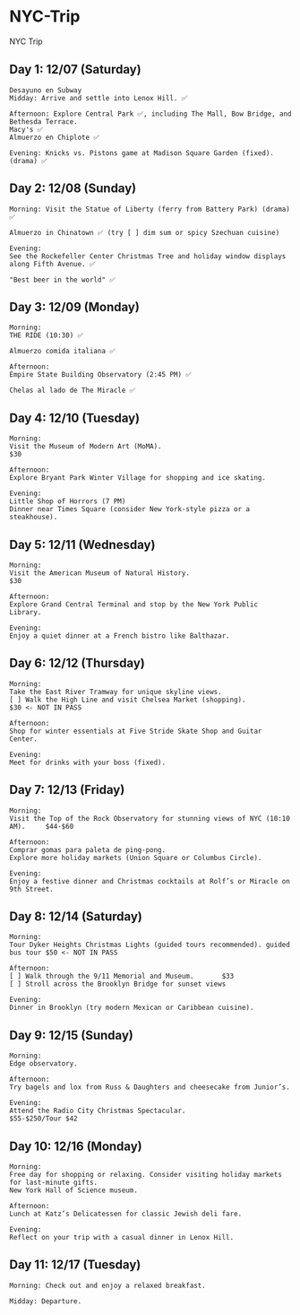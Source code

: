 # NYC-Trip
NYC Trip

## Day 1: 12/07 (Saturday)

    Desayuno en Subway
    Midday: Arrive and settle into Lenox Hill. ✅
    
    Afternoon: Explore Central Park ✅, including The Mall, Bow Bridge, and Bethesda Terrace.
    Macy's ✅
    Almuerzo en Chiplote ✅
 
    Evening: Knicks vs. Pistons game at Madison Square Garden (fixed). (drama) ✅

## Day 2: 12/08 (Sunday)

    Morning: Visit the Statue of Liberty (ferry from Battery Park) (drama) ✅
    
    Almuerzo in Chinatown ✅ (try [ ] dim sum or spicy Szechuan cuisine)

    Evening:
    See the Rockefeller Center Christmas Tree and holiday window displays along Fifth Avenue. ✅

    "Best beer in the world" ✅

## Day 3: 12/09 (Monday)

    Morning:
    THE RIDE (10:30) ✅

    Almuerzo comida italiana ✅
    
    Afternoon:
    Empire State Building Observatory (2:45 PM) ✅

    Chelas al lado de The Miracle ✅

## Day 4: 12/10 (Tuesday)

    Morning:
    Visit the Museum of Modern Art (MoMA).                              $30

    Afternoon:
    Explore Bryant Park Winter Village for shopping and ice skating.
    
    Evening:
    Little Shop of Horrors (7 PM)
    Dinner near Times Square (consider New York-style pizza or a steakhouse).

## Day 5: 12/11 (Wednesday)

    Morning:
    Visit the American Museum of Natural History.                       $30

    Afternoon:
    Explore Grand Central Terminal and stop by the New York Public Library.
    
    Evening:
    Enjoy a quiet dinner at a French bistro like Balthazar.

## Day 6: 12/12 (Thursday)

    Morning:
    Take the East River Tramway for unique skyline views.
    [ ] Walk the High Line and visit Chelsea Market (shopping).            $30 <- NOT IN PASS

    Afternoon:
    Shop for winter essentials at Five Stride Skate Shop and Guitar Center.
    
    Evening:
    Meet for drinks with your boss (fixed).

## Day 7: 12/13 (Friday)

    Morning:
    Visit the Top of the Rock Observatory for stunning views of NYC (10:10 AM).     $44-$60

    Afternoon:
    Comprar gomas para paleta de ping-pong.
    Explore more holiday markets (Union Square or Columbus Circle).
    
    Evening:
    Enjoy a festive dinner and Christmas cocktails at Rolf’s or Miracle on 9th Street.

## Day 8: 12/14 (Saturday)

    Morning:
    Tour Dyker Heights Christmas Lights (guided tours recommended). guided bus tour $50 <- NOT IN PASS
    
    Afternoon:
    [ ] Walk through the 9/11 Memorial and Museum.       $33
    [ ] Stroll across the Brooklyn Bridge for sunset views
    
    Evening:
    Dinner in Brooklyn (try modern Mexican or Caribbean cuisine).

## Day 9: 12/15 (Sunday)

    Morning:
    Edge observatory.

    Afternoon:
    Try bagels and lox from Russ & Daughters and cheesecake from Junior’s.
    
    Evening:
    Attend the Radio City Christmas Spectacular.                                $55-$250/Tour $42

## Day 10: 12/16 (Monday)

    Morning:
    Free day for shopping or relaxing. Consider visiting holiday markets for last-minute gifts.
    New York Hall of Science museum.

    Afternoon:
    Lunch at Katz’s Delicatessen for classic Jewish deli fare.
    
    Evening:
    Reflect on your trip with a casual dinner in Lenox Hill.

## Day 11: 12/17 (Tuesday)

    Morning: Check out and enjoy a relaxed breakfast.
    
    Midday: Departure.

